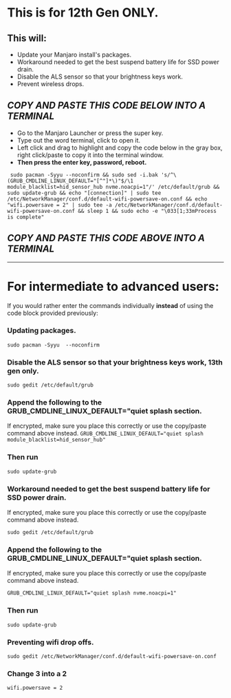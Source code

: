 # This is for 12th Gen ONLY.


## This will:

- Update your Manjaro install's packages.
- Workaround needed to get the best suspend battery life for SSD power drain.
- Disable the ALS sensor so that your brightness keys work.
- Prevent wireless drops.

##  *****COPY AND PASTE THIS CODE BELOW INTO A TERMINAL*****


- Go to the Manjaro Launcher or press the super key.
- Type out the word terminal, click to open it.
- Left click and drag to highlight and copy the code below in the gray box, right click/paste to copy it into the terminal window.
- **Then press the enter key, password, reboot.**


``
sudo pacman -Syyu --noconfirm && sudo sed -i.bak 's/^\(GRUB_CMDLINE_LINUX_DEFAULT="[^"]*\)"$/\1 module_blacklist=hid_sensor_hub nvme.noacpi=1"/' /etc/default/grub && sudo update-grub && echo "[connection]" | sudo tee /etc/NetworkManager/conf.d/default-wifi-powersave-on.conf && echo "wifi.powersave = 2" | sudo tee -a /etc/NetworkManager/conf.d/default-wifi-powersave-on.conf && sleep 1 && sudo echo -e "\033[1;33mProcess is complete"``

## *****COPY AND PASTE THIS CODE ABOVE INTO A TERMINAL*****


-----

# For intermediate to advanced users: 

If you would rather enter the commands individually **instead** of using the code block provided previously:


### Updating packages.
``sudo pacman -Syyu  --noconfirm``

### Disable the ALS sensor so that your brightness keys work, 13th gen only.
``sudo gedit /etc/default/grub``

### Append the following to the GRUB_CMDLINE_LINUX_DEFAULT="quiet splash section.
If encrypted, make sure you place this correctly or use the copy/paste command above instead.
``
GRUB_CMDLINE_LINUX_DEFAULT="quiet splash module_blacklist=hid_sensor_hub"
``

### Then run
``sudo update-grub``

### Workaround needed to get the best suspend battery life for SSD power drain.
If encrypted, make sure you place this correctly or use the copy/paste command above instead.

``sudo gedit /etc/default/grub``

### Append the following to the GRUB_CMDLINE_LINUX_DEFAULT="quiet splash section.
If encrypted, make sure you place this correctly or use the copy/paste command above instead.

``
GRUB_CMDLINE_LINUX_DEFAULT="quiet splash nvme.noacpi=1"
``

### Then run
``sudo update-grub``

### Preventing wifi drop offs.
``sudo gedit /etc/NetworkManager/conf.d/default-wifi-powersave-on.conf``

### Change 3 into a 2
``wifi.powersave = 2``

